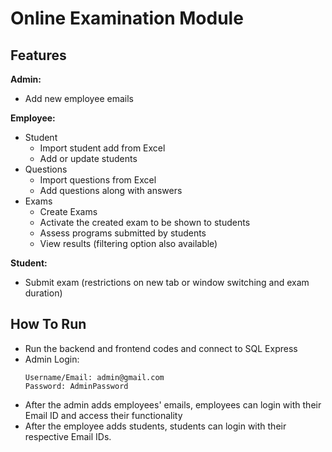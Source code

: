 
# Online Examination Module

## Features
**Admin:**
- Add new employee emails

**Employee:**
- Student
    - Import student add from Excel
    - Add or update students
- Questions
    - Import questions from Excel
    - Add questions along with answers
- Exams
    - Create Exams
    - Activate the created exam to be shown to students
    - Assess programs submitted by students 
    - View results (filtering option also available)

**Student:**
- Submit exam (restrictions on new tab or window switching and exam duration)

## How To Run
- Run the backend and frontend codes and connect to SQL Express
- Admin Login:
    ```
    Username/Email: admin@gmail.com
    Password: AdminPassword
- After the admin adds employees' emails, employees can login with their Email ID and access their functionality
- After the employee adds students, students can login with their respective Email IDs.



